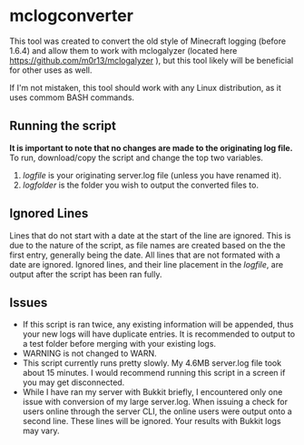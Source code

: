 mclogconverter
==============

This tool was created to convert the old style of Minecraft logging (before 1.6.4) and allow them to work with mclogalyzer (located here https://github.com/m0r13/mclogalyzer ), but this tool likely will be beneficial for other uses as well.

If I'm not mistaken, this tool should work with any Linux distribution, as it uses commom BASH commands.

## Running the script ##

**It is important to note that no changes are made to the originating log file.** To run, download/copy the script and change the top two variables.

1. *logfile* is your originating server.log file (unless you have renamed it).
2. *logfolder* is the folder you wish to output the converted files to.

## Ignored Lines ##

Lines that do not start with a date at the start of the line are ignored. This is due to the nature of the script, as file names are created based on the the first entry, generally being the date. All lines that are not formated with a date are ignored. Ignored lines, and their line placement in the *logfile*, are output after the script has been ran fully.

## Issues ##

* If this script is ran twice, any existing information will be appended, thus your new logs will have duplicate entries. It is recommended to output to a test folder before merging with your existing logs.
* WARNING is not changed to WARN.
* This script currently runs pretty slowly. My 4.6MB server.log file took about 15 minutes. I would recommend running this script in a screen if you may get disconnected.
* While I have ran my server with Bukkit briefly, I encountered only one issue with conversion of my large server.log. When issuing a check for users online through the server CLI, the online users were output onto a second line. These lines will be ignored. Your results with Bukkit logs may vary.
